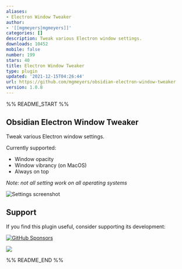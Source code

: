 ```yaml
---
aliases:
- Electron Window Tweaker
author:
- '[[mgmeyers|mgmeyers]]'
categories: []
description: Tweak various Electron window settings.
downloads: 10452
mobile: false
number: 199
stars: 40
title: Electron Window Tweaker
type: plugin
updated: '2021-12-15T04:26:44'
url: https://github.com/mgmeyers/obsidian-electron-window-tweaker
version: 1.0.8
---
```


%% README_START %%

## Obsidian Electron Window Tweaker

Tweak various Electron window settings.

Currently supported:
- Window opacity
- Window vibrancy (on MacOS)
- Always on top

*Note: not all setting work on all operating systems*

<img src="https://raw.githubusercontent.com/mgmeyers/obsidian-electron-window-tweaker/main/Screenshot.png" alt="Settings screenshot">

## Support

If you find this plugin useful, consider supporting its development:

[![GitHub Sponsors](https://img.shields.io/github/sponsors/mgmeyers?label=Sponsor&logo=GitHub%20Sponsors&style=for-the-badge)](https://github.com/sponsors/mgmeyers)

<a href="https://www.buymeacoffee.com/mgme"><img src="https://img.buymeacoffee.com/button-api/?text=Buy me a coffee&emoji=&slug=mgme&button_colour=5F7FFF&font_colour=ffffff&font_family=Lato&outline_colour=000000&coffee_colour=FFDD00"></a>

%% README_END %%